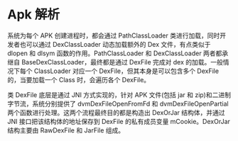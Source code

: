 # Apk 解析

系统为每个 APK 创建进程时，都会通过 PathClassLoader 类进行加载，同时开发者也可以通过 DexClassLoader 动态加载额外的 Dex 文件，有点类似于 dlopen 和 dlsym 函数的作用。PathClassLoader 和 DexClassLoader 两者都承继自 BaseDexClassLoader，最终都是通过 DexFile 完成对 dex 的加载。一般情况下每个 ClassLoader 对应一个 DexFile，但其本身是可以包含多个 DexFile 的，当要加载一个 Class 时，会遍历各个 DexFile。

类 DexFile 底层是通过 JNI 方式实现的，针对 APK 文件(包括 jar 和 zip)和二进制字节流，系统分别提供了 dvmDexFileOpenFromFd 和 dvmDexFileOpenPartial 两个函数进行处理。这两个流程最终目的都是构造出 DexOrJar 结构体，并通过 JNI 接口把该结构体的地址保存到 DexFile 的私有成员变量 mCookie。DexOrJar 结构主要由 RawDexFile 和 JarFile 组成。

